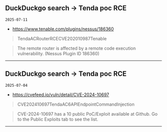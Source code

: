## DuckDuckgo search -> Tenda poc RCE
`2025-07-11`

* https://www.tenable.com/plugins/nessus/186360

<blockquote>
 TendaACRouterRCECVE202010987Tenable
</blockquote>
<blockquote>
The remote router is affected by a remote code execution vulnerability. (Nessus Plugin ID 186360)
</blockquote>

---

## DuckDuckgo search -> Tenda poc RCE
`2025-07-04`

* https://cvefeed.io/vuln/detail/CVE-2024-10697

<blockquote>
 CVE202410697TendaAC6APIEndpointCommandInjection
</blockquote>
<blockquote>
CVE-2024-10697 has a 10 public PoC/Exploit available at Github. Go to the Public Exploits tab to see the list.
</blockquote>

---

